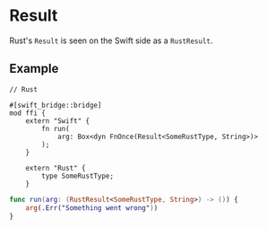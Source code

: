 # Result

Rust's `Result` is seen on the Swift side as a `RustResult`.

## Example

```rust,no_run
// Rust

#[swift_bridge::bridge]
mod ffi {
    extern "Swift" {
        fn run(
            arg: Box<dyn FnOnce(Result<SomeRustType, String>)>
        );
    }

    extern "Rust" {
        type SomeRustType;
    }
```

```swift
func run(arg: (RustResult<SomeRustType, String>) -> ()) {
    arg(.Err("Something went wrong"))
}
```
